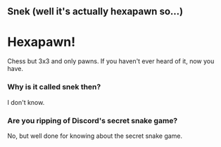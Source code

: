 ## Snek (well it's actually hexapawn so...)
# Hexapawn!
Chess but 3x3 and only pawns. If you haven't ever heard of it, now you have.

### Why is it called snek then?
I don't know.

### Are you ripping of Discord's secret snake game?
No, but well done for knowing about the secret snake game.
